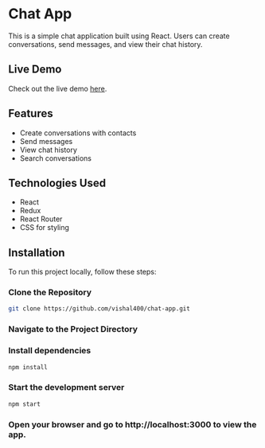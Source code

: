 # Chat App

This is a simple chat application built using React. Users can create conversations, send messages, and view their chat history.

## Live Demo

Check out the live demo [here](https://chat-app-tan-gamma-23.vercel.app/).

## Features

- Create conversations with contacts
- Send messages
- View chat history
- Search conversations

## Technologies Used

- React
- Redux
- React Router
- CSS for styling

## Installation

To run this project locally, follow these steps:

### Clone the Repository

```bash
git clone https://github.com/vishal400/chat-app.git
```
### Navigate to the Project Directory

### Install dependencies
```bash
npm install
```
### Start the development server
```bash
npm start
```

### Open your browser and go to http://localhost:3000 to view the app.
